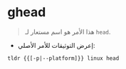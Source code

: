 # ghead

> هذا الأمر هو اسم مستعار لـ `head`.

- إعرض التوثيقات للأمر الأصلي:

`tldr {{[-p|--platform]}} linux head`

